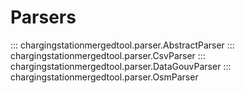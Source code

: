 # Parsers

::: chargingstationmergedtool.parser.AbstractParser
::: chargingstationmergedtool.parser.CsvParser
::: chargingstationmergedtool.parser.DataGouvParser
::: chargingstationmergedtool.parser.OsmParser